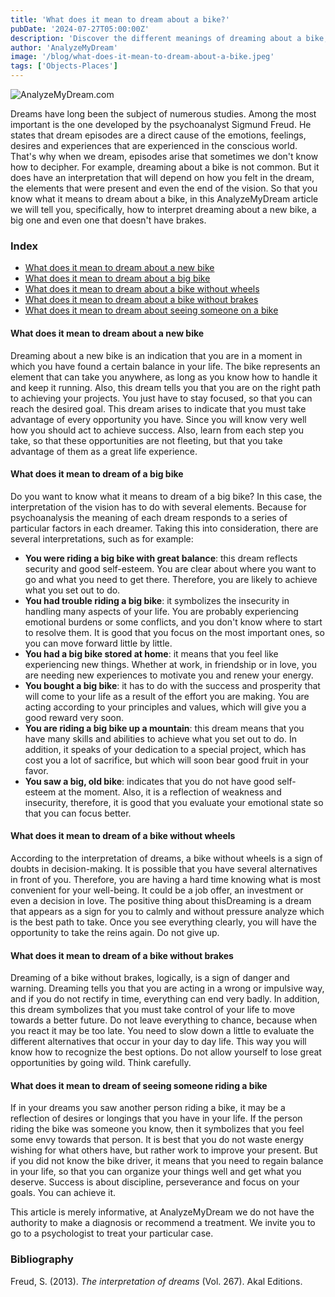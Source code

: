 ```yaml
---
title: 'What does it mean to dream about a bike?'
pubDate: '2024-07-27T05:00:00Z'
description: 'Discover the different meanings of dreaming about a bike, from a new bike to one without brakes, and how to interpret these dreams.'
author: 'AnalyzeMyDream'
image: '/blog/what-does-it-mean-to-dream-about-a-bike.jpeg'
tags: ['Objects-Places']
---
```


![AnalyzeMyDream.com](/blog/what-does-it-mean-to-dream-about-a-bike.jpeg)

Dreams have long been the subject of numerous studies. Among the most important is the one developed by the psychoanalyst Sigmund Freud. He states that dream episodes are a direct cause of the emotions, feelings, desires and experiences that are experienced in the conscious world. That's why when we dream, episodes arise that sometimes we don't know how to decipher. 
For example, dreaming about a bike is not common. But it does have an interpretation that will depend on how you felt in the dream, the elements that were present and even the end of the vision. So that you know what it means to dream about a bike, in this AnalyzeMyDream article we will tell you, specifically, how to interpret dreaming about a new bike, a big one and even one that doesn't have brakes. 


### Index

- [What does it mean to dream about a new bike](#what-does-it-mean-to-dream-about-a-new-bike)
- [What does it mean to dream about a big bike](#what-does-it-mean-to-dream-about-a-big-bike)
- [What does it mean to dream about a bike without wheels](#what-does-it-mean-to-dream-about-a-bike-without-wheels)
- [What does it mean to dream about a bike without brakes](#what-does-it-mean-to-dream-about-a-bike-without-brakes)
- [What does it mean to dream about seeing someone on a bike](#what-does-it-mean-to-dream-about-seeing-someone-on-a-bike)

#### What does it mean to dream about a new bike

Dreaming about a new bike is an indication that you are in a moment in which you have found a certain balance in your life. The bike represents an element that can take you anywhere, as long as you know how to handle it and keep it running. Also, this dream tells you that you are on the right path to achieving your projects. You just have to stay focused, so that you can reach the desired goal. 
This dream arises to indicate that you must take advantage of every opportunity you have. Since you will know very well how you should act to achieve success. Also, learn from each step you take, so that these opportunities are not fleeting, but that you take advantage of them as a great life experience. 

#### What does it mean to dream of a big bike

Do you want to know what it means to dream of a big bike? In this case, the interpretation of the vision has to do with several elements. Because for psychoanalysis the meaning of each dream responds to a series of particular factors in each dreamer. Taking this into consideration, there are several interpretations, such as for example:
- **You were riding a big bike with great balance**: this dream reflects security and good self-esteem. You are clear about where you want to go and what you need to get there. Therefore, you are likely to achieve what you set out to do.
- **You had trouble riding a big bike**: it symbolizes the insecurity in handling many aspects of your life. You are probably experiencing emotional burdens or some conflicts, and you don't know where to start to resolve them. It is good that you focus on the most important ones, so you can move forward little by little.
- **You had a big bike stored at home**: it means that you feel like experiencing new things. Whether at work, in friendship or in love, you are needing new experiences to motivate you and renew your energy.
- **You bought a big bike**: it has to do with the success and prosperity that will come to your life as a result of the effort you are making. You are acting according to your principles and values, which will give you a good reward very soon.
- **You are riding a big bike up a mountain**: this dream means that you have many skills and abilities to achieve what you set out to do. In addition, it speaks of your dedication to a special project, which has cost you a lot of sacrifice, but which will soon bear good fruit in your favor.
- **You saw a big, old bike**: indicates that you do not have good self-esteem at the moment. Also, it is a reflection of weakness and insecurity, therefore, it is good that you evaluate your emotional state so that you can focus better. 

#### What does it mean to dream of a bike without wheels

According to the interpretation of dreams, a bike without wheels is a sign of doubts in decision-making. It is possible that you have several alternatives in front of you. Therefore, you are having a hard time knowing what is most convenient for your well-being. It could be a job offer, an investment or even a decision in love. 
The positive thing about thisDreaming is a dream that appears as a sign for you to calmly and without pressure analyze which is the best path to take. Once you see everything clearly, you will have the opportunity to take the reins again. Do not give up.

#### What does it mean to dream of a bike without brakes

Dreaming of a bike without brakes, logically, is a sign of danger and warning. Dreaming tells you that you are acting in a wrong or impulsive way, and if you do not rectify in time, everything can end very badly. 
In addition, this dream symbolizes that you must take control of your life to move towards a better future. Do not leave everything to chance, because when you react it may be too late. You need to slow down a little to evaluate the different alternatives that occur in your day to day life. This way you will know how to recognize the best options. Do not allow yourself to lose great opportunities by going wild. Think carefully.

#### What does it mean to dream of seeing someone riding a bike

If in your dreams you saw another person riding a bike, it may be a reflection of desires or longings that you have in your life. 
If the person riding the bike was someone you know, then it symbolizes that you feel some envy towards that person. It is best that you do not waste energy wishing for what others have, but rather work to improve your present. 
But if you did not know the bike driver, it means that you need to regain balance in your life, so that you can organize your things well and get what you deserve. Success is about discipline, perseverance and focus on your goals. You can achieve it. 

This article is merely informative, at AnalyzeMyDream we do not have the authority to make a diagnosis or recommend a treatment. We invite you to go to a psychologist to treat your particular case. 

### Bibliography

Freud, S. (2013). *The interpretation of dreams* (Vol. 267). Akal Editions.
